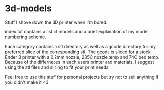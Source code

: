 # 3d-models
Stuff I shove down the 3D printer when I'm bored.

index.txt contains a list of models and a brief explanation of my model numbering scheme.

Each category contains a stl directory as well as a gcode directory for my preferred slice of the corresponding stl.
The gcode is sliced for a stock Ender 3 printer with a 0.2mm nozzle, 235C nozzle temp and 74C bed temp.
Because of the differneces in each users printer and materials, I suggest using the stl files and slicing to fit your print needs.

Feel free to use this stuff for personal projects but try not to sell anything if you didn't make it  <3
